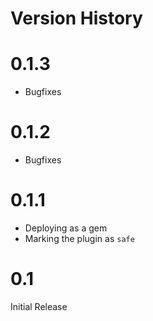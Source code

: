 # Version History

# 0.1.3

- Bugfixes

# 0.1.2

- Bugfixes

# 0.1.1

- Deploying as a gem
- Marking the plugin as `safe`

# 0.1

Initial Release
